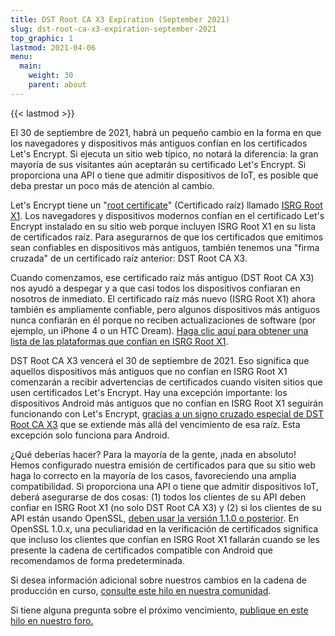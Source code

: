 ```yaml
---
title: DST Root CA X3 Expiration (September 2021)
slug: dst-root-ca-x3-expiration-september-2021
top_graphic: 1
lastmod: 2021-04-06
menu:
  main:
    weight: 30
    parent: about
---
```


{{< lastmod >}}

El 30 de septiembre de 2021, habrá un pequeño cambio en la forma en que los navegadores y dispositivos más antiguos confían en los certificados Let's Encrypt. Si ejecuta un sitio web típico, no notará la diferencia: la gran mayoría de sus visitantes aún aceptarán su certificado Let's Encrypt. Si proporciona una API o tiene que admitir dispositivos de IoT, es posible que deba prestar un poco más de atención al cambio.

Let's Encrypt tiene un "[root certificate]" (Certificado raíz) llamado [ISRG Root X1]. Los navegadores y dispositivos modernos confían en el certificado Let's Encrypt instalado en su sitio web porque incluyen ISRG Root X1 en su lista de certificados raíz. Para asegurarnos de que los certificados que emitimos sean confiables en dispositivos más antiguos, también tenemos una "firma cruzada" de un certificado raíz anterior: DST Root CA X3.

Cuando comenzamos, ese certificado raíz más antiguo (DST Root CA X3) nos ayudó a despegar y a que casi todos los dispositivos confiaran en nosotros de inmediato. El certificado raíz más nuevo (ISRG Root X1) ahora también es ampliamente confiable, pero algunos dispositivos más antiguos nunca confiarán en él porque no reciben actualizaciones de software (por ejemplo, un iPhone 4 o un HTC Dream). [Haga clic aquí para obtener una lista de las plataformas que confían en ISRG Root X1][compatibility].

DST Root CA X3 vencerá el 30 de septiembre de 2021. Eso significa que aquellos dispositivos más antiguos que no confían en ISRG Root X1 comenzarán a recibir advertencias de certificados cuando visiten sitios que usen certificados Let's Encrypt. Hay una excepción importante: los dispositivos Android más antiguos que no confían en ISRG Root X1 seguirán funcionando con Let's Encrypt, [gracias a un signo cruzado especial de DST Root CA X3][cross-sign] que se extiende más allá del vencimiento de esa raíz. Esta excepción solo funciona para Android.

¿Qué deberías hacer? Para la mayoría de la gente, ¡nada en absoluto! Hemos configurado nuestra emisión de certificados para que su sitio web haga lo correcto en la mayoría de los casos, favoreciendo una amplia compatibilidad. Si proporciona una API o tiene que admitir dispositivos IoT, deberá asegurarse de dos cosas: (1) todos los clientes de su API deben confiar en ISRG Root X1 (no solo DST Root CA X3) y (2) si los clientes de su API están usando OpenSSL, [deben usar la versión 1.1.0 o posterior][openssl]. En OpenSSL 1.0.x, una peculiaridad en la verificación de certificados significa que incluso los clientes que confían en ISRG Root X1 fallarán cuando se les presente la cadena de certificados compatible con Android que recomendamos de forma predeterminada.

Si desea información adicional sobre nuestros cambios en la cadena de producción en curso, [consulte este hilo en nuestra comunidad][production].

Si tiene alguna pregunta sobre el próximo vencimiento, [publique en este hilo en nuestro foro.][forum]

[root certificate]: /docs/glossary/#def-root
[ISRG Root X1]: /certificates/
[cross-sign]: /2020/12/21/extending-android-compatibility.html
[openssl]: https://community.letsencrypt.org/t/openssl-client-compatibility-changes-for-let-s-encrypt-certificates/143816
[forum]: https://community.letsencrypt.org/t/help-thread-for-dst-root-ca-x3-expiration-september-2021/149190
[compatibility]: /docs/cert-compat/
[production]: https://community.letsencrypt.org/t/production-chain-changes/150739
